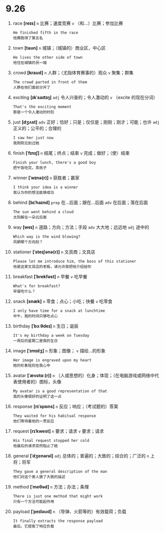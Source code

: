 # 9.26

1. race **[reɪs]** `n` 比赛；速度竞赛 `v` （和...）比赛；参加比赛

   ```
   He finished fifth in the race
   他赛跑得了第五名
   ```

2. town **[taʊn]** `n` 城镇；（城镇的）商业区，中心区

   ```
   He lives the other side of town
   他住在城镇的另一端
   ```

3. crowd **[kraʊd]** `n` 人群；（尤指体育赛事的）观众 `v` 聚集；群集

   ```
   The crowd parted in front of them
   人群在他们面前分开了
   ```

4. exciting **[ɪkˈsaɪtɪŋ]** `adj` 令人兴奋的；令人激动的 `v` （excite 的现在分词）

   ```
   That's the exciting moment
   那是一个令人激动的时刻
   ```

5. just **[dʒʌst]** `adv` 正好；恰好；只是；仅仅是；刚刚；刚才；可能；也许 `adj` 正义的；公平的；合理的

   ```
   I saw her just now
   我刚刚见到过她
   ```

6. finish **[ˈfɪnɪʃ]** `n` 结尾；终点；结束 `v` 完成；做好；（使）结束

   ```
   Finish your lunch, there's a good boy
   把午饭吃完，乖孩子
   ```

7. winner **[ˈwɪnə(r)]** `n` 获胜者；赢家

   ```
   I think your idea is a winner
   我认为你的想法能够成功
   ```

8. behind **[bɪˈhaɪnd]** `prep` 在...后面；跟在...后面 `adv` 在后面；落在后面

   ```
   The sun went behind a cloud
   太阳躲在一朵云后面
   ```

9. way **[weɪ]** `n` 道路；方向；方法；手段 `adv` 大大地；远远地 `adj` 途中的

   ```
   Which way is the wind blowing?
   风朝哪个方向刮？
   ```

10. stationer **[ˈsteɪʃənə(r)]** `n` 文具商；文具店

    ```
    Please let me introduce him, the boss of this stationer
    他是这家文具店的老板，请允许我把他介绍给你
    ```

11. breakfast **[ˈbrekfəst]** `n` 早餐 `v` 吃早餐

    ```
    What's for breakfast?
    早餐吃什么？
    ```

12. snack **[snæk]** `n` 零食；点心；小吃；快餐 `v` 吃零食

    ```
    I only have time for a snack at lunchtime
    中午，我的时间只够吃点心
    ```

13. birthday **[ˈbɜːθdeɪ]** `n` 生日；诞辰

    ```
    It's my birthday a week on Tuesday
    一周后的星期二是我的生日
    ```

14. image **[ˈɪmɪdʒ]** `n` 形象；图像； `v` 描绘...的形象

    ```
    Her image is engraved upon my heart
    她的形象铭刻在我心中
    ```

15. avatar **[ˈævətɑː(r)]** `n` （人或思想的）化身；体现；（在电脑游戏或网络中代表使用者的）图标，头像

    ```
    My avatar is a good representation of that
    我的头像很好的证明了这一点
    ```

16. response **[rɪˈspɒns]** `n` 反应；响应；（考试题的）答案

    ```
    They waited for his habitual response
    他们等待着他的一贯反应
    ```

17. request **[rɪˈkwest]** `n` 要求；请求 `v` 要求；请求

    ```
    His final request stopped her cold
    他最后的请求突然阻止了她
    ```

18. general **[ˈdʒenərəl]** `adj` 总体的；普遍的；大致的；综合的；广泛的 `n` 上将；将军

    ```
    They gave a general description of the man
    他们对这个男人做了大致的描述
    ```

19. method **[ˈmeθəd]** `n` 方法；办法；条理

    ```
    There is just one method that might work
    只有一个方法可能起作用
    ```

20. payload **[ˈpeɪləʊd]** `n` （导弹、火箭等的）有效载荷；负载

    ```
    It finally extracts the response payload
    最后，它提取了响应负载
    ```
